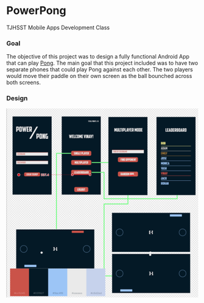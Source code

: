 # PowerPong

TJHSST Mobile Apps Development Class

### Goal

The objective of this project was to design a fully functional Android App that can play [Pong](https://en.wikipedia.org/wiki/Pong). The main goal that this project included was to have two separate phones that could play Pong against each other. The two players would move their paddle on their own screen as the ball bounched across both screens.

### Design

![Unable to load design](design.png)